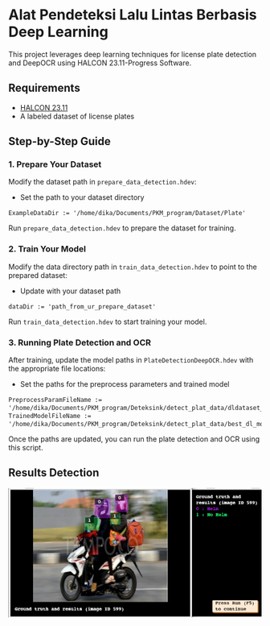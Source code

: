 # Alat Pendeteksi Lalu Lintas Berbasis Deep Learning

This project leverages deep learning techniques for license plate detection and DeepOCR using HALCON 23.11-Progress Software.

## Requirements

- [HALCON 23.11](https://www.mvtec.com/downloads/halcon)
- A labeled dataset of license plates

## Step-by-Step Guide

### 1. Prepare Your Dataset

Modify the dataset path in `prepare_data_detection.hdev`:


* Set the path to your dataset directory
```
ExampleDataDir := '/home/dika/Documents/PKM_program/Dataset/Plate'
```
Run `prepare_data_detection.hdev` to prepare the dataset for training.

### 2. Train Your Model

Modify the data directory path in `train_data_detection.hdev` to point to the prepared dataset:

* Update with your dataset path
```
dataDir := 'path_from_ur_prepare_dataset'
```
Run `train_data_detection.hdev` to start training your model.

### 3. Running Plate Detection and OCR

After training, update the model paths in `PlateDetectionDeepOCR.hdev` with the appropriate file locations:

* Set the paths for the preprocess parameters and trained model
```
PreprocessParamFileName := '/home/dika/Documents/PKM_program/Deteksink/detect_plat_data/dldataset_plat512x320dl_preprocess_param.hdict'
TrainedModelFileName := '/home/dika/Documents/PKM_program/Deteksink/detect_plat_data/best_dl_model_detection.hdl'
```
Once the paths are updated, you can run the plate detection and OCR using this script.

## Results Detection
  <img src="results.png">


